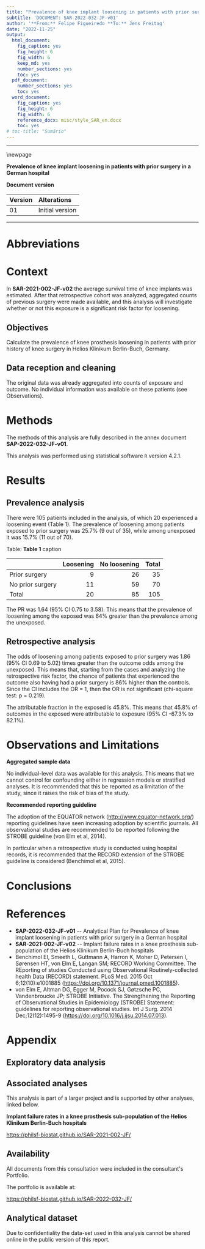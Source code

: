 ```yaml
---
title: "Prevalence of knee implant loosening in patients with prior surgery in a German hospital"
subtitle: 'DOCUMENT: SAR-2022-032-JF-v01'
author: '**From:** Felipe Figueiredo **To:** Jens Freitag'
date: "2022-11-25"
output:
  html_document:
    fig_caption: yes
    fig_height: 6
    fig_width: 6
    keep_md: yes
    number_sections: yes
    toc: yes
  pdf_document:
    number_sections: yes
    toc: yes
  word_document:
    fig_caption: yes
    fig_height: 6
    fig_width: 6
    reference_docx: misc/style_SAR_en.docx
    toc: yes
# toc-title: "Sumário"
---
```




---

\newpage

**Prevalence of knee implant loosening in patients with prior surgery in a German hospital**

**Document version**


|Version |Alterations     |
|:-------|:---------------|
|01      |Initial version |



---

# Abbreviations

# Context

In **SAR-2021-002-JF-v02** the average survival time of knee implants was estimated.
After that retrospective cohort was analyzed, aggregated counts of previous surgery were made available, and this analysis will investigate whether or not this exposure is a significant risk factor for loosening.

## Objectives

Calculate the prevalence of knee prosthesis loosening in patients with prior history of knee surgery in Helios Klinikum Berlin-Buch, Germany.

## Data reception and cleaning

The original data was already aggregated into counts of exposure and outcome.
No individual information was available on these patients (see Observations).

# Methods

The methods of this analysis are fully described in the annex document
**SAP-2022-032-JF-v01**.

<!-- ## Study parameters -->

<!-- ### Study design -->

<!-- ### Inclusion and exclusion criteria -->

<!-- ### Exposures -->

<!-- ### Outcomes -->

<!-- ### Covariates -->

<!-- ## Statistical analyses -->

This analysis was performed using statistical software `R` version 4.2.1.

# Results

## Prevalence analysis

There were 105 patients included in the analysis, of which 20 experienced a loosening event (Table 1).
The prevalence of loosening among patients exposed to prior surgery was 25.7% (9 out of 35), while among unexposed it was 15.7% (11 out of 70).


Table: **Table 1** caption

|                 | Loosening| No loosening| Total|
|:----------------|---------:|------------:|-----:|
|Prior surgery    |         9|           26|    35|
|No prior surgery |        11|           59|    70|
|Total            |        20|           85|   105|



The PR was 1.64 (95% CI 0.75 to 3.58).
This means that the prevalence of loosening among the exposed was 64% greater than the prevalence among the unexposed. 

## Retrospective analysis

The odds of loosening among patients exposed to prior surgery was 1.86 (95% CI 0.69 to 5.02) times greater than the outcome odds among the unexposed.
This means that, starting from the cases and analyzing the retrospective risk factor, the chance of patients that experienced the outcome also having had a prior surgery is 86% higher than the controls.
Since the CI includes the OR = 1, then the OR is not significant (chi-square test: p = 0.219).

The attributable fraction in the exposed is 45.8%.
This means that 45.8% of outcomes in the exposed were attributable to exposure (95% CI -67.3% to 82.1%).



# Observations and Limitations

**Aggregated sample data**

No individual-level data was available for this analysis.
This means that we cannot control for confounding either in regression models or stratified analyses.
It is recommended that this be reported as a limitation of the study, since it raises the risk of bias of the study.

**Recommended reporting guideline**

The adoption of the EQUATOR network (<http://www.equator-network.org/>) reporting guidelines have seen increasing adoption by scientific journals.
All observational studies are recommended to be reported following the STROBE guideline (von Elm et al, 2014).

In particular when a retrospective study is conducted using hospital records, it is recommended that the RECORD extension of the STROBE guideline is considered (Benchimol et al, 2015).

# Conclusions

# References

- **SAP-2022-032-JF-v01** -- Analytical Plan for Prevalence of knee implant loosening in patients with prior surgery in a German hospital
- **SAR-2021-002-JF-v02** -- Implant failure rates in a knee prosthesis sub-population of the Helios Klinikum Berlin-Buch hospitals
- Benchimol EI, Smeeth L, Guttmann A, Harron K, Moher D, Petersen I, Sørensen HT, von Elm E, Langan SM; RECORD Working Committee. The REporting of studies Conducted using Observational Routinely-collected health Data (RECORD) statement. PLoS Med. 2015 Oct 6;12(10):e1001885 (<https://doi.org/10.1371/journal.pmed.1001885>).
- von Elm E, Altman DG, Egger M, Pocock SJ, Gøtzsche PC, Vandenbroucke JP; STROBE Initiative. The Strengthening the Reporting of Observational Studies in Epidemiology (STROBE) Statement: guidelines for reporting observational studies. Int J Surg. 2014 Dec;12(12):1495-9 (<https://doi.org/10.1016/j.ijsu.2014.07.013>).

# Appendix

## Exploratory data analysis



## Associated analyses

This analysis is part of a larger project and is supported by other analyses, linked below.

**Implant failure rates in a knee prosthesis sub-population of the Helios Klinikum Berlin-Buch hospitals**

<https://philsf-biostat.github.io/SAR-2021-002-JF/>

## Availability

All documents from this consultation were included in the consultant's Portfolio.

<!-- The client has requested that this analysis be kept confidential until a future date, determined by the client. -->
<!-- All documents from this consultation are therefore not published online and only the title and year of the analysis will be included in the consultant's Portfolio. -->
<!-- After the agreed date is reached, the documents will be released. -->

<!-- The client has requested that this analysis be kept confidential. -->
<!-- All documents from this consultation are therefore not published online and only the title and year of the analysis will be included in the consultant's Portfolio. -->

The portfolio is available at:

<https://philsf-biostat.github.io/SAR-2022-032-JF/>

## Analytical dataset

<!-- Table A1 shows the structure of the analytical dataset. -->



Due to confidentiality the data-set used in this analysis cannot be shared online in the public version of this report.

